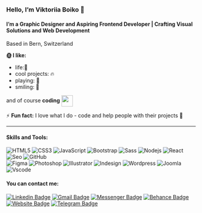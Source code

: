 ### Hello, I’m **Viktoriia Boiko** 👋

#### I’m a **Graphic Designer and Aspiring Frontend Developer** | Crafting Visual Solutions and Web Development
Based in Bern, Switzerland

**🌞 I like:** 

- life:🌿
- cool projects: 🔥
- playing: 🎲
- smiling: 🥰

and of course **coding** <img width='30x'  align='center' src='https://camo.githubusercontent.com/63371d36886ee658f5a97401f393e1ab1684b2fd3de674b8f5efc7d410b2a3d0/68747470733a2f2f6d656469612e67697068792e636f6d2f6d656469612f57556c706c634d704f43456d5447427442572f67697068792e676966'/>

⚡ **Fun fact:** I love what I do - code and help people with their projects :seedling:
____

#### Skills and Tools:

![HTML5](https://img.shields.io/badge/-HTML5-000000?style=flat&logo=html5)
![CSS3](https://img.shields.io/badge/-CSS3-000000?style=flat&labelColor=000000&logo=css3)
![JavaScript](https://img.shields.io/badge/-JavaScript-black?style=flat&labelColor=000000&logo=javascript)
![Bootstrap](https://img.shields.io/badge/-Bootstrap-000000?style=flat&labelColor=000000&logo=bootstrap)
![Sass](https://img.shields.io/badge/-Sass-000000?style=flat&labelColor=000000&logo=sass)
![Nodejs](https://img.shields.io/badge/-Nodejs-black?style=flat&labelColor=000000&logo=Node.js)
![React](https://img.shields.io/badge/-React-black?style=flat&labelColor=000000&logo=react)
![Seo](https://img.shields.io/badge/-Seo-181717?style=flat&labelColor=000000&logo=google)
![GitHub](https://img.shields.io/badge/-GitHub-181717?style=flat&labelColor=000000&logo=github)
<br>
![Figma](https://img.shields.io/badge/-Figma-181717?style=flat&labelColor=000000&logo=figma)
![Photoshop](https://img.shields.io/badge/-Photoshop-181717?style=flat&labelColor=000000&logo=adobephotoshop)
![Illustrator](https://img.shields.io/badge/-Illustrator-181717?style=flat&labelColor=000000&logo=adobeillustrator)
![Indesign](https://img.shields.io/badge/-Indesign-181717?style=flat&labelColor=000000&logo=adobeindesign)
![Wordpress](https://img.shields.io/badge/-Wordpress-181717?style=flat&labelColor=000000&logo=wordpress)
![Joomla](https://img.shields.io/badge/-Joomla-181717?style=flat&labelColor=000000&logo=joomla)
![Vscode](https://img.shields.io/badge/-Vscode-181717?style=flat&labelColor=000000&logo=visualstudiocode)

#### You can contact me:

[![Linkedin Badge](https://img.shields.io/badge/-Linkedin-0072b1?style=flat&logo=Linkedin&logoColor=white)](https://linkedin.com/in/https://www.linkedin.com/in/viktoriia-boiko-b67992a2/ "Connect on LinkedIn") [![Gmail Badge](https://img.shields.io/badge/-Gmail-c14438?style=flat&logo=Gmail&logoColor=white)](mailto:boiko.viktorika@gmail.com "Connect via Email") 
[![Messenger Badge](https://img.shields.io/badge/-Messenger-0078FF?style=flat&logo=Messenger&logoColor=white)](https://m.me/Boyko.Viktoriia "Connect on Facebook")
[![Behance Badge](https://img.shields.io/badge/-Behance-0072b1?style=flat&logo=Behance&logoColor=white)](https://www.behance.net/341204db "Connect on Behance")
[![Website Badge](https://img.shields.io/badge/-Portfolio-purple?style=flat&logo=Google-Chrome&logoColor=white&link=http://viktoriiaboiko.com/)](http://viktoriiaboiko.com/)
[![Telegram Badge](https://img.shields.io/badge/-Telegram-0088CC?style=flat&logo=Telegram&logoColor=white)](https://t.me/ViktorikaBoiko "Contact on Telegram")


   



